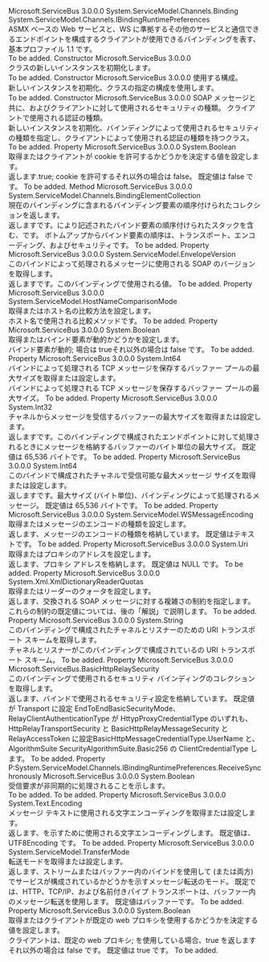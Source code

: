 <Type Name="BasicHttpRelayBinding" FullName="Microsoft.ServiceBus.BasicHttpRelayBinding">
  <TypeSignature Language="C#" Value="public class BasicHttpRelayBinding : System.ServiceModel.Channels.Binding, System.ServiceModel.Channels.IBindingRuntimePreferences" />
  <TypeSignature Language="ILAsm" Value=".class public auto ansi beforefieldinit BasicHttpRelayBinding extends System.ServiceModel.Channels.Binding implements class System.ServiceModel.Channels.IBindingRuntimePreferences" />
  <TypeSignature Language="DocId" Value="T:Microsoft.ServiceBus.BasicHttpRelayBinding" />
  <TypeSignature Language="VB.NET" Value="Public Class BasicHttpRelayBinding&#xA;Inherits Binding&#xA;Implements IBindingRuntimePreferences" />
  <TypeSignature Language="F#" Value="type BasicHttpRelayBinding = class&#xA;    inherit Binding&#xA;    interface IBindingRuntimePreferences" />
  <AssemblyInfo>
    <AssemblyName>Microsoft.ServiceBus</AssemblyName>
    <AssemblyVersion>3.0.0.0</AssemblyVersion>
  </AssemblyInfo>
  <Base>
    <BaseTypeName>System.ServiceModel.Channels.Binding</BaseTypeName>
  </Base>
  <Interfaces>
    <Interface>
      <InterfaceName>System.ServiceModel.Channels.IBindingRuntimePreferences</InterfaceName>
    </Interface>
  </Interfaces>
  <Docs>
    <summary>ASMX ベースの Web サービスと、WS に準拠するその他のサービスと通信できるエンドポイントを構成するクライアントが使用できるバインディングを表す、基本プロファイル 1.1 です。 </summary>
    <remarks>To be added.</remarks>
  </Docs>
  <Members>
    <Member MemberName=".ctor">
      <MemberSignature Language="C#" Value="public BasicHttpRelayBinding ();" />
      <MemberSignature Language="ILAsm" Value=".method public hidebysig specialname rtspecialname instance void .ctor() cil managed" />
      <MemberSignature Language="DocId" Value="M:Microsoft.ServiceBus.BasicHttpRelayBinding.#ctor" />
      <MemberSignature Language="VB.NET" Value="Public Sub New ()" />
      <MemberType>Constructor</MemberType>
      <AssemblyInfo>
        <AssemblyName>Microsoft.ServiceBus</AssemblyName>
        <AssemblyVersion>3.0.0.0</AssemblyVersion>
      </AssemblyInfo>
      <Parameters />
      <Docs>
        <summary><see cref="T:Microsoft.ServiceBus.BasicHttpRelayBinding" /> クラスの新しいインスタンスを初期化します。</summary>
        <remarks>To be added.</remarks>
      </Docs>
    </Member>
    <Member MemberName=".ctor">
      <MemberSignature Language="C#" Value="public BasicHttpRelayBinding (string configurationName);" />
      <MemberSignature Language="ILAsm" Value=".method public hidebysig specialname rtspecialname instance void .ctor(string configurationName) cil managed" />
      <MemberSignature Language="DocId" Value="M:Microsoft.ServiceBus.BasicHttpRelayBinding.#ctor(System.String)" />
      <MemberSignature Language="VB.NET" Value="Public Sub New (configurationName As String)" />
      <MemberSignature Language="F#" Value="new Microsoft.ServiceBus.BasicHttpRelayBinding : string -&gt; Microsoft.ServiceBus.BasicHttpRelayBinding" Usage="new Microsoft.ServiceBus.BasicHttpRelayBinding configurationName" />
      <MemberType>Constructor</MemberType>
      <AssemblyInfo>
        <AssemblyName>Microsoft.ServiceBus</AssemblyName>
        <AssemblyVersion>3.0.0.0</AssemblyVersion>
      </AssemblyInfo>
      <Parameters>
        <Parameter Name="configurationName" Type="System.String" />
      </Parameters>
      <Docs>
        <param name="configurationName">使用する構成。 </param>
        <summary>新しいインスタンスを初期化、<see cref="T:Microsoft.ServiceBus.BasicHttpRelayBinding" />クラスの指定の構成を使用します。</summary>
        <remarks>To be added.</remarks>
      </Docs>
    </Member>
    <Member MemberName=".ctor">
      <MemberSignature Language="C#" Value="public BasicHttpRelayBinding (Microsoft.ServiceBus.EndToEndBasicHttpSecurityMode securityMode, Microsoft.ServiceBus.RelayClientAuthenticationType relayClientAuthenticationType);" />
      <MemberSignature Language="ILAsm" Value=".method public hidebysig specialname rtspecialname instance void .ctor(valuetype Microsoft.ServiceBus.EndToEndBasicHttpSecurityMode securityMode, valuetype Microsoft.ServiceBus.RelayClientAuthenticationType relayClientAuthenticationType) cil managed" />
      <MemberSignature Language="DocId" Value="M:Microsoft.ServiceBus.BasicHttpRelayBinding.#ctor(Microsoft.ServiceBus.EndToEndBasicHttpSecurityMode,Microsoft.ServiceBus.RelayClientAuthenticationType)" />
      <MemberSignature Language="F#" Value="new Microsoft.ServiceBus.BasicHttpRelayBinding : Microsoft.ServiceBus.EndToEndBasicHttpSecurityMode * Microsoft.ServiceBus.RelayClientAuthenticationType -&gt; Microsoft.ServiceBus.BasicHttpRelayBinding" Usage="new Microsoft.ServiceBus.BasicHttpRelayBinding (securityMode, relayClientAuthenticationType)" />
      <MemberType>Constructor</MemberType>
      <AssemblyInfo>
        <AssemblyName>Microsoft.ServiceBus</AssemblyName>
        <AssemblyVersion>3.0.0.0</AssemblyVersion>
      </AssemblyInfo>
      <Parameters>
        <Parameter Name="securityMode" Type="Microsoft.ServiceBus.EndToEndBasicHttpSecurityMode" />
        <Parameter Name="relayClientAuthenticationType" Type="Microsoft.ServiceBus.RelayClientAuthenticationType" />
      </Parameters>
      <Docs>
        <param name="securityMode">SOAP メッセージと共に、およびクライアントに対して使用されるセキュリティの種類。 </param>
        <param name="relayClientAuthenticationType">クライアントで使用される認証の種類。 </param>
        <summary>新しいインスタンスを初期化、<see cref="T:Microsoft.ServiceBus.BasicHttpRelayBinding" />バインディングによって使用されるセキュリティの種類を指定し、クライアントによって使用される認証の種類を持つクラス。</summary>
        <remarks>To be added.</remarks>
      </Docs>
    </Member>
    <Member MemberName="AllowCookies">
      <MemberSignature Language="C#" Value="public bool AllowCookies { get; set; }" />
      <MemberSignature Language="ILAsm" Value=".property instance bool AllowCookies" />
      <MemberSignature Language="DocId" Value="P:Microsoft.ServiceBus.BasicHttpRelayBinding.AllowCookies" />
      <MemberSignature Language="VB.NET" Value="Public Property AllowCookies As Boolean" />
      <MemberSignature Language="F#" Value="member this.AllowCookies : bool with get, set" Usage="Microsoft.ServiceBus.BasicHttpRelayBinding.AllowCookies" />
      <MemberType>Property</MemberType>
      <AssemblyInfo>
        <AssemblyName>Microsoft.ServiceBus</AssemblyName>
        <AssemblyVersion>3.0.0.0</AssemblyVersion>
      </AssemblyInfo>
      <ReturnValue>
        <ReturnType>System.Boolean</ReturnType>
      </ReturnValue>
      <Docs>
        <summary>取得またはクライアントが cookie を許可するかどうかを決定する値を設定します。</summary>
        <value>返します<see cref="T:System.Boolean" />.true; cookie を許可するそれ以外の場合は false。 既定値は false です。 </value>
        <remarks>To be added.</remarks>
      </Docs>
    </Member>
    <Member MemberName="CreateBindingElements">
      <MemberSignature Language="C#" Value="public override System.ServiceModel.Channels.BindingElementCollection CreateBindingElements ();" />
      <MemberSignature Language="ILAsm" Value=".method public hidebysig virtual instance class System.ServiceModel.Channels.BindingElementCollection CreateBindingElements() cil managed" />
      <MemberSignature Language="DocId" Value="M:Microsoft.ServiceBus.BasicHttpRelayBinding.CreateBindingElements" />
      <MemberSignature Language="VB.NET" Value="Public Overrides Function CreateBindingElements () As BindingElementCollection" />
      <MemberSignature Language="F#" Value="override this.CreateBindingElements : unit -&gt; System.ServiceModel.Channels.BindingElementCollection" Usage="basicHttpRelayBinding.CreateBindingElements " />
      <MemberType>Method</MemberType>
      <AssemblyInfo>
        <AssemblyName>Microsoft.ServiceBus</AssemblyName>
        <AssemblyVersion>3.0.0.0</AssemblyVersion>
      </AssemblyInfo>
      <ReturnValue>
        <ReturnType>System.ServiceModel.Channels.BindingElementCollection</ReturnType>
      </ReturnValue>
      <Parameters />
      <Docs>
        <summary>現在のバインディングに含まれるバインディング要素の順序付けられたコレクションを返します。</summary>
        <returns>返します<see cref="T:System.ServiceModel.Channels.BindingElementCollection" />です。により記述されたバインド要素の順序付けられたスタックを含む、<see cref="T:Microsoft.ServiceBus.BasicHttpRelayBinding" />です。 ボトムアップからバインド要素の順序は、トランスポート、エンコーディング、およびセキュリティです。</returns>
        <remarks>To be added.</remarks>
      </Docs>
    </Member>
    <Member MemberName="EnvelopeVersion">
      <MemberSignature Language="C#" Value="public System.ServiceModel.EnvelopeVersion EnvelopeVersion { get; }" />
      <MemberSignature Language="ILAsm" Value=".property instance class System.ServiceModel.EnvelopeVersion EnvelopeVersion" />
      <MemberSignature Language="DocId" Value="P:Microsoft.ServiceBus.BasicHttpRelayBinding.EnvelopeVersion" />
      <MemberSignature Language="VB.NET" Value="Public ReadOnly Property EnvelopeVersion As EnvelopeVersion" />
      <MemberSignature Language="F#" Value="member this.EnvelopeVersion : System.ServiceModel.EnvelopeVersion" Usage="Microsoft.ServiceBus.BasicHttpRelayBinding.EnvelopeVersion" />
      <MemberType>Property</MemberType>
      <AssemblyInfo>
        <AssemblyName>Microsoft.ServiceBus</AssemblyName>
        <AssemblyVersion>3.0.0.0</AssemblyVersion>
      </AssemblyInfo>
      <ReturnValue>
        <ReturnType>System.ServiceModel.EnvelopeVersion</ReturnType>
      </ReturnValue>
      <Docs>
        <summary>このバインドによって処理されるメッセージに使用される SOAP のバージョンを取得します。 </summary>
        <value>返します<see cref="T:System.ServiceModel.EnvelopeVersion" />です。このバインディングで使用される値。 </value>
        <remarks>To be added.</remarks>
      </Docs>
    </Member>
    <Member MemberName="HostNameComparisonMode">
      <MemberSignature Language="C#" Value="public System.ServiceModel.HostNameComparisonMode HostNameComparisonMode { get; set; }" />
      <MemberSignature Language="ILAsm" Value=".property instance valuetype System.ServiceModel.HostNameComparisonMode HostNameComparisonMode" />
      <MemberSignature Language="DocId" Value="P:Microsoft.ServiceBus.BasicHttpRelayBinding.HostNameComparisonMode" />
      <MemberSignature Language="VB.NET" Value="Public Property HostNameComparisonMode As HostNameComparisonMode" />
      <MemberSignature Language="F#" Value="member this.HostNameComparisonMode : System.ServiceModel.HostNameComparisonMode with get, set" Usage="Microsoft.ServiceBus.BasicHttpRelayBinding.HostNameComparisonMode" />
      <MemberType>Property</MemberType>
      <AssemblyInfo>
        <AssemblyName>Microsoft.ServiceBus</AssemblyName>
        <AssemblyVersion>3.0.0.0</AssemblyVersion>
      </AssemblyInfo>
      <ReturnValue>
        <ReturnType>System.ServiceModel.HostNameComparisonMode</ReturnType>
      </ReturnValue>
      <Docs>
        <summary>取得またはホスト名の比較方法を設定します。</summary>
        <value>ホスト名で使用される比較メソッドです。</value>
        <remarks>To be added.</remarks>
      </Docs>
    </Member>
    <Member MemberName="IsDynamic">
      <MemberSignature Language="C#" Value="public bool IsDynamic { get; set; }" />
      <MemberSignature Language="ILAsm" Value=".property instance bool IsDynamic" />
      <MemberSignature Language="DocId" Value="P:Microsoft.ServiceBus.BasicHttpRelayBinding.IsDynamic" />
      <MemberSignature Language="VB.NET" Value="Public Property IsDynamic As Boolean" />
      <MemberSignature Language="F#" Value="member this.IsDynamic : bool with get, set" Usage="Microsoft.ServiceBus.BasicHttpRelayBinding.IsDynamic" />
      <MemberType>Property</MemberType>
      <AssemblyInfo>
        <AssemblyName>Microsoft.ServiceBus</AssemblyName>
        <AssemblyVersion>3.0.0.0</AssemblyVersion>
      </AssemblyInfo>
      <ReturnValue>
        <ReturnType>System.Boolean</ReturnType>
      </ReturnValue>
      <Docs>
        <summary>取得またはバインド要素が動的かどうかを設定します。</summary>
        <value>バインド要素が動的; 場合は trueそれ以外の場合は false です。</value>
        <remarks>To be added.</remarks>
      </Docs>
    </Member>
    <Member MemberName="MaxBufferPoolSize">
      <MemberSignature Language="C#" Value="public long MaxBufferPoolSize { get; set; }" />
      <MemberSignature Language="ILAsm" Value=".property instance int64 MaxBufferPoolSize" />
      <MemberSignature Language="DocId" Value="P:Microsoft.ServiceBus.BasicHttpRelayBinding.MaxBufferPoolSize" />
      <MemberSignature Language="VB.NET" Value="Public Property MaxBufferPoolSize As Long" />
      <MemberSignature Language="F#" Value="member this.MaxBufferPoolSize : int64 with get, set" Usage="Microsoft.ServiceBus.BasicHttpRelayBinding.MaxBufferPoolSize" />
      <MemberType>Property</MemberType>
      <AssemblyInfo>
        <AssemblyName>Microsoft.ServiceBus</AssemblyName>
        <AssemblyVersion>3.0.0.0</AssemblyVersion>
      </AssemblyInfo>
      <ReturnValue>
        <ReturnType>System.Int64</ReturnType>
      </ReturnValue>
      <Docs>
        <summary>バインドによって処理される TCP メッセージを保存するバッファー プールの最大サイズを取得または設定します。</summary>
        <value>バインドによって処理される TCP メッセージを保存するバッファー プールの最大サイズ。</value>
        <remarks>To be added.</remarks>
      </Docs>
    </Member>
    <Member MemberName="MaxBufferSize">
      <MemberSignature Language="C#" Value="public int MaxBufferSize { get; set; }" />
      <MemberSignature Language="ILAsm" Value=".property instance int32 MaxBufferSize" />
      <MemberSignature Language="DocId" Value="P:Microsoft.ServiceBus.BasicHttpRelayBinding.MaxBufferSize" />
      <MemberSignature Language="VB.NET" Value="Public Property MaxBufferSize As Integer" />
      <MemberSignature Language="F#" Value="member this.MaxBufferSize : int with get, set" Usage="Microsoft.ServiceBus.BasicHttpRelayBinding.MaxBufferSize" />
      <MemberType>Property</MemberType>
      <AssemblyInfo>
        <AssemblyName>Microsoft.ServiceBus</AssemblyName>
        <AssemblyVersion>3.0.0.0</AssemblyVersion>
      </AssemblyInfo>
      <ReturnValue>
        <ReturnType>System.Int32</ReturnType>
      </ReturnValue>
      <Docs>
        <summary>チャネルからメッセージを受信するバッファーの最大サイズを取得または設定します。</summary>
        <value>返します<see cref="T:System.Int32" />です。このバインディングで構成されたエンドポイントに対して処理されるときにメッセージを格納するバッファーのバイト単位の最大サイズ。 既定値は 65,536 バイトです。</value>
        <remarks>To be added.</remarks>
      </Docs>
    </Member>
    <Member MemberName="MaxReceivedMessageSize">
      <MemberSignature Language="C#" Value="public long MaxReceivedMessageSize { get; set; }" />
      <MemberSignature Language="ILAsm" Value=".property instance int64 MaxReceivedMessageSize" />
      <MemberSignature Language="DocId" Value="P:Microsoft.ServiceBus.BasicHttpRelayBinding.MaxReceivedMessageSize" />
      <MemberSignature Language="VB.NET" Value="Public Property MaxReceivedMessageSize As Long" />
      <MemberSignature Language="F#" Value="member this.MaxReceivedMessageSize : int64 with get, set" Usage="Microsoft.ServiceBus.BasicHttpRelayBinding.MaxReceivedMessageSize" />
      <MemberType>Property</MemberType>
      <AssemblyInfo>
        <AssemblyName>Microsoft.ServiceBus</AssemblyName>
        <AssemblyVersion>3.0.0.0</AssemblyVersion>
      </AssemblyInfo>
      <ReturnValue>
        <ReturnType>System.Int64</ReturnType>
      </ReturnValue>
      <Docs>
        <summary>このバインドで構成されたチャネルで受信可能な最大メッセージ サイズを取得または設定します。</summary>
        <value>返します<see cref="T:System.Int64" />です。最大サイズ (バイト単位)、バインディングによって処理されるメッセージ。 既定値は 65,536 バイトです。</value>
        <remarks>To be added.</remarks>
      </Docs>
    </Member>
    <Member MemberName="MessageEncoding">
      <MemberSignature Language="C#" Value="public System.ServiceModel.WSMessageEncoding MessageEncoding { get; set; }" />
      <MemberSignature Language="ILAsm" Value=".property instance valuetype System.ServiceModel.WSMessageEncoding MessageEncoding" />
      <MemberSignature Language="DocId" Value="P:Microsoft.ServiceBus.BasicHttpRelayBinding.MessageEncoding" />
      <MemberSignature Language="VB.NET" Value="Public Property MessageEncoding As WSMessageEncoding" />
      <MemberSignature Language="F#" Value="member this.MessageEncoding : System.ServiceModel.WSMessageEncoding with get, set" Usage="Microsoft.ServiceBus.BasicHttpRelayBinding.MessageEncoding" />
      <MemberType>Property</MemberType>
      <AssemblyInfo>
        <AssemblyName>Microsoft.ServiceBus</AssemblyName>
        <AssemblyVersion>3.0.0.0</AssemblyVersion>
      </AssemblyInfo>
      <ReturnValue>
        <ReturnType>System.ServiceModel.WSMessageEncoding</ReturnType>
      </ReturnValue>
      <Docs>
        <summary>取得またはメッセージのエンコードの種類を設定します。</summary>
        <value>返します、<see cref="T:System.ServiceModel.WSMessageEncoding" />メッセージのエンコードの種類を格納しています。 既定値はテキストです。 </value>
        <remarks>To be added.</remarks>
      </Docs>
    </Member>
    <Member MemberName="ProxyAddress">
      <MemberSignature Language="C#" Value="public Uri ProxyAddress { get; set; }" />
      <MemberSignature Language="ILAsm" Value=".property instance class System.Uri ProxyAddress" />
      <MemberSignature Language="DocId" Value="P:Microsoft.ServiceBus.BasicHttpRelayBinding.ProxyAddress" />
      <MemberSignature Language="VB.NET" Value="Public Property ProxyAddress As Uri" />
      <MemberSignature Language="F#" Value="member this.ProxyAddress : Uri with get, set" Usage="Microsoft.ServiceBus.BasicHttpRelayBinding.ProxyAddress" />
      <MemberType>Property</MemberType>
      <AssemblyInfo>
        <AssemblyName>Microsoft.ServiceBus</AssemblyName>
        <AssemblyVersion>3.0.0.0</AssemblyVersion>
      </AssemblyInfo>
      <ReturnValue>
        <ReturnType>System.Uri</ReturnType>
      </ReturnValue>
      <Docs>
        <summary>取得またはプロキシのアドレスを設定します。</summary>
        <value>返します、<see cref="T:System.Uri" />プロキシ アドレスを格納します。 既定値は NULL です。</value>
        <remarks>To be added.</remarks>
      </Docs>
    </Member>
    <Member MemberName="ReaderQuotas">
      <MemberSignature Language="C#" Value="public System.Xml.XmlDictionaryReaderQuotas ReaderQuotas { get; set; }" />
      <MemberSignature Language="ILAsm" Value=".property instance class System.Xml.XmlDictionaryReaderQuotas ReaderQuotas" />
      <MemberSignature Language="DocId" Value="P:Microsoft.ServiceBus.BasicHttpRelayBinding.ReaderQuotas" />
      <MemberSignature Language="VB.NET" Value="Public Property ReaderQuotas As XmlDictionaryReaderQuotas" />
      <MemberSignature Language="F#" Value="member this.ReaderQuotas : System.Xml.XmlDictionaryReaderQuotas with get, set" Usage="Microsoft.ServiceBus.BasicHttpRelayBinding.ReaderQuotas" />
      <MemberType>Property</MemberType>
      <AssemblyInfo>
        <AssemblyName>Microsoft.ServiceBus</AssemblyName>
        <AssemblyVersion>3.0.0.0</AssemblyVersion>
      </AssemblyInfo>
      <ReturnValue>
        <ReturnType>System.Xml.XmlDictionaryReaderQuotas</ReturnType>
      </ReturnValue>
      <Docs>
        <summary>取得またはリーダーのクォータを設定します。</summary>
        <value>返します、<see cref="T:System.Xml.XmlDictionaryReaderQuotas" />交換される SOAP メッセージに対する複雑さの制約を指定します。 これらの制約の既定値については、後の「解説」で説明します。</value>
        <remarks>To be added.</remarks>
      </Docs>
    </Member>
    <Member MemberName="Scheme">
      <MemberSignature Language="C#" Value="public override string Scheme { get; }" />
      <MemberSignature Language="ILAsm" Value=".property instance string Scheme" />
      <MemberSignature Language="DocId" Value="P:Microsoft.ServiceBus.BasicHttpRelayBinding.Scheme" />
      <MemberSignature Language="VB.NET" Value="Public Overrides ReadOnly Property Scheme As String" />
      <MemberSignature Language="F#" Value="member this.Scheme : string" Usage="Microsoft.ServiceBus.BasicHttpRelayBinding.Scheme" />
      <MemberType>Property</MemberType>
      <AssemblyInfo>
        <AssemblyName>Microsoft.ServiceBus</AssemblyName>
        <AssemblyVersion>3.0.0.0</AssemblyVersion>
      </AssemblyInfo>
      <ReturnValue>
        <ReturnType>System.String</ReturnType>
      </ReturnValue>
      <Docs>
        <summary>このバインディングで構成されたチャネルとリスナーのための URI トランスポート スキームを取得します。</summary>
        <value>チャネルとリスナーがこのバインディングで構成されているの URI トランスポート スキーム。</value>
        <remarks>To be added.</remarks>
      </Docs>
    </Member>
    <Member MemberName="Security">
      <MemberSignature Language="C#" Value="public Microsoft.ServiceBus.BasicHttpRelaySecurity Security { get; }" />
      <MemberSignature Language="ILAsm" Value=".property instance class Microsoft.ServiceBus.BasicHttpRelaySecurity Security" />
      <MemberSignature Language="DocId" Value="P:Microsoft.ServiceBus.BasicHttpRelayBinding.Security" />
      <MemberSignature Language="VB.NET" Value="Public ReadOnly Property Security As BasicHttpRelaySecurity" />
      <MemberSignature Language="F#" Value="member this.Security : Microsoft.ServiceBus.BasicHttpRelaySecurity" Usage="Microsoft.ServiceBus.BasicHttpRelayBinding.Security" />
      <MemberType>Property</MemberType>
      <AssemblyInfo>
        <AssemblyName>Microsoft.ServiceBus</AssemblyName>
        <AssemblyVersion>3.0.0.0</AssemblyVersion>
      </AssemblyInfo>
      <ReturnValue>
        <ReturnType>Microsoft.ServiceBus.BasicHttpRelaySecurity</ReturnType>
      </ReturnValue>
      <Docs>
        <summary>このバインディングで使用されるセキュリティ バインディングのコレクションを取得します。</summary>
        <value>返します、<see cref="T:Microsoft.ServiceBus.BasicHttpRelaySecurity" />バインドで使用されるセキュリティ設定を格納しています。 既定値が Transport に設定 EndToEndBasicSecurityMode、RelayClientAuthenticationType が HttypProxyCredentialType のいずれも、HttpRelayTransportSecurity と BasicHttpRelayMessageSecurity と RelayAccessToken に設定BasicHttpMessageCredentialType.UserName と、AlgorithmSuite SecurityAlgorithmSuite.Basic256 の ClientCredentialType します。 </value>
        <remarks>To be added.</remarks>
      </Docs>
    </Member>
    <Member MemberName="System.ServiceModel.Channels.IBindingRuntimePreferences.ReceiveSynchronously">
      <MemberSignature Language="C#" Value="bool System.ServiceModel.Channels.IBindingRuntimePreferences.ReceiveSynchronously { get; }" />
      <MemberSignature Language="ILAsm" Value=".property instance bool System.ServiceModel.Channels.IBindingRuntimePreferences.ReceiveSynchronously" />
      <MemberSignature Language="DocId" Value="P:Microsoft.ServiceBus.BasicHttpRelayBinding.System#ServiceModel#Channels#IBindingRuntimePreferences#ReceiveSynchronously" />
      <MemberSignature Language="VB.NET" Value=" ReadOnly Property ReceiveSynchronously As Boolean Implements IBindingRuntimePreferences.ReceiveSynchronously" />
      <MemberSignature Language="F#" Usage="Microsoft.ServiceBus.BasicHttpRelayBinding.System.ServiceModel.Channels.IBindingRuntimePreferences.ReceiveSynchronously" />
      <MemberType>Property</MemberType>
      <Implements>
        <InterfaceMember>P:System.ServiceModel.Channels.IBindingRuntimePreferences.ReceiveSynchronously</InterfaceMember>
      </Implements>
      <AssemblyInfo>
        <AssemblyName>Microsoft.ServiceBus</AssemblyName>
        <AssemblyVersion>3.0.0.0</AssemblyVersion>
      </AssemblyInfo>
      <ReturnValue>
        <ReturnType>System.Boolean</ReturnType>
      </ReturnValue>
      <Docs>
        <summary>
            受信要求が非同期的に処理されることを示します。
            </summary>
        <value>To be added.</value>
        <remarks>To be added.</remarks>
      </Docs>
    </Member>
    <Member MemberName="TextEncoding">
      <MemberSignature Language="C#" Value="public System.Text.Encoding TextEncoding { get; set; }" />
      <MemberSignature Language="ILAsm" Value=".property instance class System.Text.Encoding TextEncoding" />
      <MemberSignature Language="DocId" Value="P:Microsoft.ServiceBus.BasicHttpRelayBinding.TextEncoding" />
      <MemberSignature Language="VB.NET" Value="Public Property TextEncoding As Encoding" />
      <MemberSignature Language="F#" Value="member this.TextEncoding : System.Text.Encoding with get, set" Usage="Microsoft.ServiceBus.BasicHttpRelayBinding.TextEncoding" />
      <MemberType>Property</MemberType>
      <AssemblyInfo>
        <AssemblyName>Microsoft.ServiceBus</AssemblyName>
        <AssemblyVersion>3.0.0.0</AssemblyVersion>
      </AssemblyInfo>
      <ReturnValue>
        <ReturnType>System.Text.Encoding</ReturnType>
      </ReturnValue>
      <Docs>
        <summary>メッセージ テキストに使用される文字エンコーディングを取得または設定します。</summary>
        <value>返します、<see cref="T:System.Text.Encoding" />を示すために使用される文字エンコーディングします。 既定値は、UTF8Encoding です。</value>
        <remarks>To be added.</remarks>
      </Docs>
    </Member>
    <Member MemberName="TransferMode">
      <MemberSignature Language="C#" Value="public System.ServiceModel.TransferMode TransferMode { get; set; }" />
      <MemberSignature Language="ILAsm" Value=".property instance valuetype System.ServiceModel.TransferMode TransferMode" />
      <MemberSignature Language="DocId" Value="P:Microsoft.ServiceBus.BasicHttpRelayBinding.TransferMode" />
      <MemberSignature Language="VB.NET" Value="Public Property TransferMode As TransferMode" />
      <MemberSignature Language="F#" Value="member this.TransferMode : System.ServiceModel.TransferMode with get, set" Usage="Microsoft.ServiceBus.BasicHttpRelayBinding.TransferMode" />
      <MemberType>Property</MemberType>
      <AssemblyInfo>
        <AssemblyName>Microsoft.ServiceBus</AssemblyName>
        <AssemblyVersion>3.0.0.0</AssemblyVersion>
      </AssemblyInfo>
      <ReturnValue>
        <ReturnType>System.ServiceModel.TransferMode</ReturnType>
      </ReturnValue>
      <Docs>
        <summary>転送モードを取得または設定します。</summary>
        <value>返します、<see cref="T:System.ServiceModel.TransferMode" />ストリームまたはバッファー内のバインドを使用して (または両方) でサービスが構成されているかどうかを示すメッセージ転送のモード。 既定では、HTTP、TCP/IP、および名前付きパイプ トランスポートは、バッファー内のメッセージ転送を使用します。 既定値はバッファーです。</value>
        <remarks>To be added.</remarks>
      </Docs>
    </Member>
    <Member MemberName="UseDefaultWebProxy">
      <MemberSignature Language="C#" Value="public bool UseDefaultWebProxy { get; set; }" />
      <MemberSignature Language="ILAsm" Value=".property instance bool UseDefaultWebProxy" />
      <MemberSignature Language="DocId" Value="P:Microsoft.ServiceBus.BasicHttpRelayBinding.UseDefaultWebProxy" />
      <MemberSignature Language="VB.NET" Value="Public Property UseDefaultWebProxy As Boolean" />
      <MemberSignature Language="F#" Value="member this.UseDefaultWebProxy : bool with get, set" Usage="Microsoft.ServiceBus.BasicHttpRelayBinding.UseDefaultWebProxy" />
      <MemberType>Property</MemberType>
      <AssemblyInfo>
        <AssemblyName>Microsoft.ServiceBus</AssemblyName>
        <AssemblyVersion>3.0.0.0</AssemblyVersion>
      </AssemblyInfo>
      <ReturnValue>
        <ReturnType>System.Boolean</ReturnType>
      </ReturnValue>
      <Docs>
        <summary>取得またはクライアントが既定の web プロキシを使用するかどうかを決定する値を設定します。</summary>
        <value>クライアントは、既定の web プロキシ; を使用している場合、true を返しますそれ以外の場合は false です。 既定値は true です。</value>
        <remarks>To be added.</remarks>
      </Docs>
    </Member>
  </Members>
</Type>